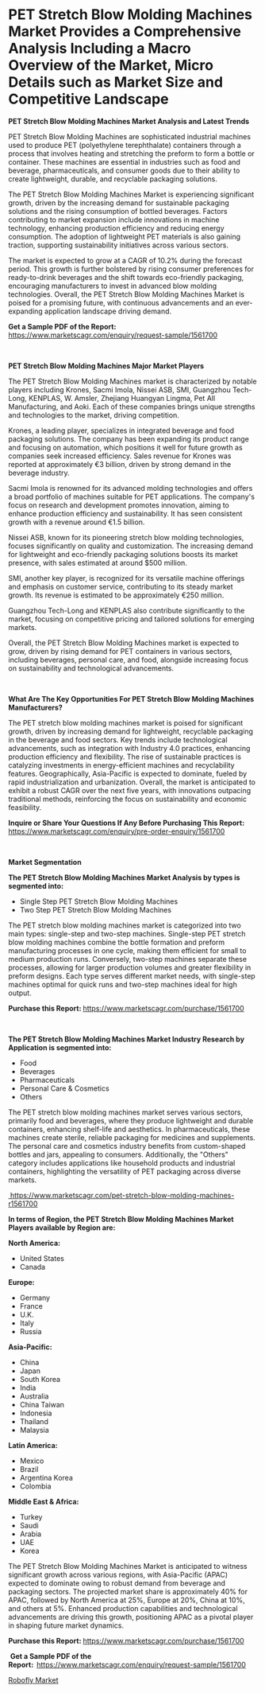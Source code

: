 <p><h1>PET Stretch Blow Molding Machines Market Provides a Comprehensive Analysis Including a Macro Overview of the Market, Micro Details such as Market Size and Competitive Landscape</h1></p><p><strong>PET Stretch Blow Molding Machines Market Analysis and Latest Trends</strong></p>
<p><p>PET Stretch Blow Molding Machines are sophisticated industrial machines used to produce PET (polyethylene terephthalate) containers through a process that involves heating and stretching the preform to form a bottle or container. These machines are essential in industries such as food and beverage, pharmaceuticals, and consumer goods due to their ability to create lightweight, durable, and recyclable packaging solutions.</p><p>The PET Stretch Blow Molding Machines Market is experiencing significant growth, driven by the increasing demand for sustainable packaging solutions and the rising consumption of bottled beverages. Factors contributing to market expansion include innovations in machine technology, enhancing production efficiency and reducing energy consumption. The adoption of lightweight PET materials is also gaining traction, supporting sustainability initiatives across various sectors.</p><p>The market is expected to grow at a CAGR of 10.2% during the forecast period. This growth is further bolstered by rising consumer preferences for ready-to-drink beverages and the shift towards eco-friendly packaging, encouraging manufacturers to invest in advanced blow molding technologies. Overall, the PET Stretch Blow Molding Machines Market is poised for a promising future, with continuous advancements and an ever-expanding application landscape driving demand.</p></p>
<p><strong>Get a Sample PDF of the Report:&nbsp;</strong> <a href="https://www.marketscagr.com/enquiry/request-sample/1561700?utm_campaign=1166&utm_medium=2&utm_source=Github&utm_content=ia&utm_term=16022025&utm_id=pet-stretch-blow-molding-machines">https://www.marketscagr.com/enquiry/request-sample/1561700</a></p>
<p>&nbsp;</p>
<p><strong>PET Stretch Blow Molding Machines Major Market Players</strong></p>
<p><p>The PET Stretch Blow Molding Machines market is characterized by notable players including Krones, Sacmi Imola, Nissei ASB, SMI, Guangzhou Tech-Long, KENPLAS, W. Amsler, Zhejiang Huangyan Lingma, Pet All Manufacturing, and Aoki. Each of these companies brings unique strengths and technologies to the market, driving competition.</p><p>Krones, a leading player, specializes in integrated beverage and food packaging solutions. The company has been expanding its product range and focusing on automation, which positions it well for future growth as companies seek increased efficiency. Sales revenue for Krones was reported at approximately €3 billion, driven by strong demand in the beverage industry.</p><p>Sacmi Imola is renowned for its advanced molding technologies and offers a broad portfolio of machines suitable for PET applications. The company's focus on research and development promotes innovation, aiming to enhance production efficiency and sustainability. It has seen consistent growth with a revenue around €1.5 billion.</p><p>Nissei ASB, known for its pioneering stretch blow molding technologies, focuses significantly on quality and customization. The increasing demand for lightweight and eco-friendly packaging solutions boosts its market presence, with sales estimated at around $500 million.</p><p>SMI, another key player, is recognized for its versatile machine offerings and emphasis on customer service, contributing to its steady market growth. Its revenue is estimated to be approximately €250 million.</p><p>Guangzhou Tech-Long and KENPLAS also contribute significantly to the market, focusing on competitive pricing and tailored solutions for emerging markets.</p><p>Overall, the PET Stretch Blow Molding Machines market is expected to grow, driven by rising demand for PET containers in various sectors, including beverages, personal care, and food, alongside increasing focus on sustainability and technological advancements.</p></p>
<p>&nbsp;</p>
<p><strong>What Are The Key Opportunities For PET Stretch Blow Molding Machines Manufacturers?</strong></p>
<p><p>The PET stretch blow molding machines market is poised for significant growth, driven by increasing demand for lightweight, recyclable packaging in the beverage and food sectors. Key trends include technological advancements, such as integration with Industry 4.0 practices, enhancing production efficiency and flexibility. The rise of sustainable practices is catalyzing investments in energy-efficient machines and recyclability features. Geographically, Asia-Pacific is expected to dominate, fueled by rapid industrialization and urbanization. Overall, the market is anticipated to exhibit a robust CAGR over the next five years, with innovations outpacing traditional methods, reinforcing the focus on sustainability and economic feasibility.</p></p>
<p><strong>Inquire or Share Your Questions If Any Before Purchasing This Report:</strong> <a href="https://www.marketscagr.com/enquiry/pre-order-enquiry/1561700?utm_campaign=1166&utm_medium=2&utm_source=Github&utm_content=ia&utm_term=16022025&utm_id=pet-stretch-blow-molding-machines">https://www.marketscagr.com/enquiry/pre-order-enquiry/1561700</a></p>
<p>&nbsp;</p>
<p><strong>Market Segmentation</strong></p>
<p><strong>The PET Stretch Blow Molding Machines Market Analysis by types is segmented into:</strong></p>
<p><ul><li>Single Step PET Stretch Blow Molding Machines</li><li>Two Step PET Stretch Blow Molding Machines</li></ul></p>
<p><p>The PET stretch blow molding machines market is categorized into two main types: single-step and two-step machines. Single-step PET stretch blow molding machines combine the bottle formation and preform manufacturing processes in one cycle, making them efficient for small to medium production runs. Conversely, two-step machines separate these processes, allowing for larger production volumes and greater flexibility in preform designs. Each type serves different market needs, with single-step machines optimal for quick runs and two-step machines ideal for high output.</p></p>
<p><strong>Purchase this Report:&nbsp;</strong><a href="https://www.marketscagr.com/purchase/1561700?utm_campaign=1166&utm_medium=2&utm_source=Github&utm_content=ia&utm_term=16022025&utm_id=pet-stretch-blow-molding-machines">https://www.marketscagr.com/purchase/1561700</a></p>
<p>&nbsp;</p>
<p><strong>The PET Stretch Blow Molding Machines Market Industry Research by Application is segmented into:</strong></p>
<p><ul><li>Food</li><li>Beverages</li><li>Pharmaceuticals</li><li>Personal Care & Cosmetics</li><li>Others</li></ul></p>
<p><p>The PET stretch blow molding machines market serves various sectors, primarily food and beverages, where they produce lightweight and durable containers, enhancing shelf-life and aesthetics. In pharmaceuticals, these machines create sterile, reliable packaging for medicines and supplements. The personal care and cosmetics industry benefits from custom-shaped bottles and jars, appealing to consumers. Additionally, the "Others" category includes applications like household products and industrial containers, highlighting the versatility of PET packaging across diverse markets.</p></p>
<p><a href="https://www.marketscagr.com/pet-stretch-blow-molding-machines-r1561700?utm_campaign=1166&utm_medium=2&utm_source=Github&utm_content=ia&utm_term=16022025&utm_id=pet-stretch-blow-molding-machines">&nbsp;https://www.marketscagr.com/pet-stretch-blow-molding-machines-r1561700</a></p>
<p><strong>In terms of Region, the PET Stretch Blow Molding Machines Market Players available by Region are:</strong></p>
<p>
    <p> <strong> North America: </strong>
        <ul>
            <li>United States</li>
            <li>Canada</li>
        </ul>
        </p> 
    <p> <strong> Europe: </strong>
        <ul>
            <li>Germany</li>
            <li>France</li>
            <li>U.K.</li>
            <li>Italy</li>
            <li>Russia</li>
        </ul>
        </p> 
    <p> <strong> Asia-Pacific: </strong>
        <ul>
            <li>China</li>
            <li>Japan</li>
            <li>South Korea</li>
            <li>India</li>
            <li>Australia</li>
            <li>China Taiwan</li>
            <li>Indonesia</li>
            <li>Thailand</li>
            <li>Malaysia</li>
        </ul>
        </p> 
    <p> <strong> Latin America: </strong>
        <ul>
            <li>Mexico</li>
            <li>Brazil</li>
            <li>Argentina Korea</li>
            <li>Colombia</li>
        </ul>
        </p> 
    <p> <strong> Middle East & Africa: </strong>
        <ul>
            <li>Turkey</li>
            <li>Saudi</li>
            <li>Arabia</li>
            <li>UAE</li>
            <li>Korea</li>
        </ul>
    </p>
    </p>
<p><p>The PET Stretch Blow Molding Machines Market is anticipated to witness significant growth across various regions, with Asia-Pacific (APAC) expected to dominate owing to robust demand from beverage and packaging sectors. The projected market share is approximately 40% for APAC, followed by North America at 25%, Europe at 20%, China at 10%, and others at 5%. Enhanced production capabilities and technological advancements are driving this growth, positioning APAC as a pivotal player in shaping future market dynamics.</p></p>
<p><strong>Purchase this Report: </strong><a href="https://www.marketscagr.com/purchase/1561700?utm_campaign=1166&utm_medium=2&utm_source=Github&utm_content=ia&utm_term=16022025&utm_id=pet-stretch-blow-molding-machines">https://www.marketscagr.com/purchase/1561700</a></p>
<p>&nbsp;<strong>Get a Sample PDF of the Report:&nbsp;&nbsp;</strong><a href="https://www.marketscagr.com/enquiry/request-sample/1561700?utm_campaign=1166&utm_medium=2&utm_source=Github&utm_content=ia&utm_term=16022025&utm_id=pet-stretch-blow-molding-machines">https://www.marketscagr.com/enquiry/request-sample/1561700</a></p>
<p><strong></strong></p>
<p><p><a href="https://github.com/willjis/Market-Research-Report-List-1/blob/main/robofly-market.md?utm_campaign=1166&utm_medium=2&utm_source=Github&utm_content=ia&utm_term=16022025&utm_id=pet-stretch-blow-molding-machines">Robofly Market</a></p></p>
